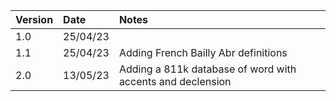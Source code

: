 | Version  | Date  | Notes  |
|:----------|:----------|:----------|
| 1.0    | 25/04/23    |      |
| 1.1    | 25/04/23    | Adding French Bailly Abr definitions     |
| 2.0    | 13/05/23    | Adding a 811k database of word with accents and declension|
